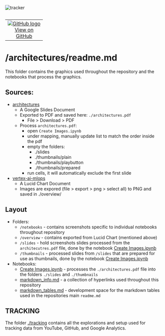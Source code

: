 ![tracker](https://us-central1-statmike-mlops-349915.cloudfunctions.net/tracking-pixel?path=statmike%2Fvertex-ai-mlops%2Farchitectures&file=readme.md)
<!--- header table --->
<table align="left">     
  <td style="text-align: center">
    <a href="https://github.com/statmike/vertex-ai-mlops/blob/main/architectures/readme.md">
      <img src="https://cloud.google.com/ml-engine/images/github-logo-32px.png" alt="GitHub logo">
      <br>View on<br>GitHub
    </a>
  </td>
</table><br/><br/><br/><br/>

---
# /architectures/readme.md

This folder contains the graphics used throughout the repository and the notebooks that process the graphics.

## Sources:
- [architectures](https://docs.google.com/presentation/d/1pylP8PEhRWFEOw8TQeLCIAsT6TcKR6DXtPR37NSHM3U/edit?usp=sharing&resourcekey=0-qCmD6iLzRKUALTCmcB_wLw)
    - A Google Slides Document
    - Exported to PDF and saved here: `./architectures.pdf`
        - File > Download > PDF
    - Process `architectures.pdf`:
        - open `Create Images.ipynb`
        - under mapping, manually update list to match the order inside the pdf
        - empty the folders:
            - ./slides
            - ./thumbnails/plain
            - ./thumbnails/playbutton
            - ./thumbnails/prepared
        - run cells, it will automatically exclude the first slide
- [vertex-ai-mlops](https://drive.google.com/file/d/1j6faffFliqXf51VV0J3Lh38ADRvunqUu/view?usp=sharing&resourcekey=0-R2gI3ClMXO_rrOEP7MVDog)
    - A Lucid Chart Document
    - Images are expored (file > export > png > select all) to PNG and saved in ./overview/

## Layout
- Folders:
    - `/notebooks` - contains screenshots specific to individual notebooks throughout repository
    - `/overview` - contains exported from Lucid Chart (mentioned above)
    - `/slides` - hold screenshots slides processed from the `architecutres.pdf` file, done by the notebook [Create Images.ipynb](./Create%20Images.ipynb)
    - `/thumbnails` - processed slides from `/slides` that are prepared for use as thumbnails, done by the notebook [Create Images.ipynb](./Create%20Images.ipynb)
- Notebooks:
    - [Create Images.ipynb](./Create%20Images.ipynb) - processes the `./architectures.pdf` file into the folders `./slides` and `./thumbnails`
    - [markdown_info.md](./markdown_info.md) - a collection of hyperlinks used throughout this repository
    - [markdown_tables.md](./markdown_tables.md) - development space for the markdown tables used in the repositories main `readme.md`




## TRACKING

The folder [./tracking](./tracking/readme.md) contains all the explorations and setup used for tracking data from YouTube, GitHub, and Google Analytics.
